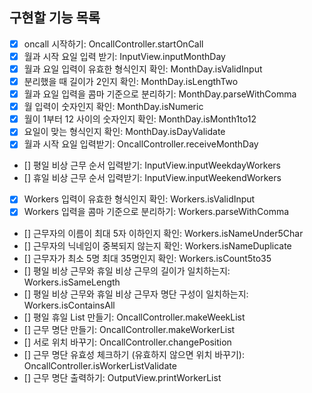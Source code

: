 ## 구현할 기능 목록

- [X] oncall 시작하기: OncallController.startOnCall
- [X] 월과 시작 요일 입력 받기: InputView.inputMonthDay
- [X] 월과 요일 입력이 유효한 형식인지 확인: MonthDay.isValidInput
- [X] 분리했을 때 길이가 2인지 확인: MonthDay.isLengthTwo
- [X] 월과 요일 입력을 콤마 기준으로 분리하기: MonthDay.parseWithComma
- [X] 월 입력이 숫자인지 확인: MonthDay.isNumeric
- [X] 월이 1부터 12 사이의 숫자인지 확인: MonthDay.isMonth1to12
- [X] 요일이 맞는 형식인지 확인: MonthDay.isDayValidate
- [X] 월과 시작 요일 입력받기: OncallController.receiveMonthDay
- [] 평일 비상 근무 순서 입력받기: InputView.inputWeekdayWorkers
- [] 휴일 비상 근무 순서 입력받기: InputView.inputWeekendWorkers
- [X] Workers 입력이 유효한 형식인지 확인: Workers.isValidInput
- [X] Workers 입력을 콤마 기준으로 분리하기: Workers.parseWithComma
- [] 근무자의 이름이 최대 5자 이하인지 확인: Workers.isNameUnder5Char
- [] 근무자의 닉네임이 중복되지 않는지 확인: Workers.isNameDuplicate
- [] 근무자가 최소 5명 최대 35명인지 확인: Workers.isCount5to35
- [] 평일 비상 근무와 휴일 비상 근무의 길이가 일치하는지: Workers.isSameLength
- [] 평일 비상 근무와 휴일 비상 근무자 명단 구성이 일치하는지: Workers.isContainsAll
- [] 평일 휴일 List 만들기: OncallController.makeWeekList
- [] 근무 명단 만들기: OncallController.makeWorkerList
- [] 서로 위치 바꾸기: OncallController.changePosition
- [] 근무 명단 유효성 체크하기 (유효하지 않으면 위치 바꾸기): OncallController.isWorkerListValidate
- [] 근무 명단 출력하기: OutputView.printWorkerList